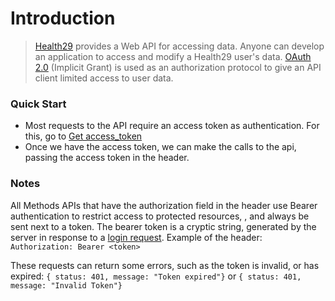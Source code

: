 # Introduction

> <a href="https://health29.org/" target="_blank">Health29</a> provides a Web API for accessing data. Anyone can develop an application to access and modify a Health29 user's data. <a href="https://oauth.net/2/" target="_blank">OAuth 2.0</a> (Implicit Grant) is used as an authorization protocol to give an API client limited access to user data.

### Quick Start
* Most requests to the API require an access token as authentication.
For this, go to  [Get access_token](#api-Access_token-signIn)
* Once we have the access token, we can make the calls to the api, passing the access token in the header.

### Notes
All Methods APIs that have the authorization field in the header use Bearer authentication to restrict access to protected resources, , and always be sent next to a token. The bearer token is a cryptic string, generated by the server in response to a [login request](#api-Access_token-signIn).
Example of the header: `Authorization: Bearer <token>`

These requests can return some errors, such as the token is invalid, or has expired:
 `{ status: 401, message: "Token expired"}` or `{ status: 401, message: "Invalid Token"}`
